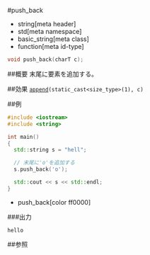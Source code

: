 #push_back
* string[meta header]
* std[meta namespace]
* basic_string[meta class]
* function[meta id-type]

```cpp
void push_back(charT c);
```

##概要
末尾に要素を追加する。


##効果
[`append`](append.md)`(static_cast<size_type>(1), c)`


##例
```cpp
#include <iostream>
#include <string>

int main()
{
  std::string s = "hell";

  // 末尾に'o'を追加する
  s.push_back('o');

  std::cout << s << std::endl;
}
```
* push_back[color ff0000]

###出力
```
hello
```

##参照


